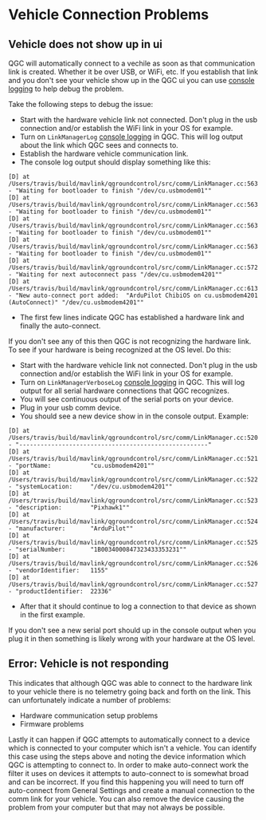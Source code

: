 # Vehicle Connection Problems

## Vehicle does not show up in ui
QGC will automatically connect to a vechile as soon as that communication link is created. Whether it be over USB, or WiFi, etc. If you establish that link and you don't see your vehicle show up in the QGC ui you can use [console logging](../SettingsView/console_logging.md) to help debug the problem.

Take the following steps to debug the issue:

* Start with the hardware vehicle link not connected. Don't plug in the usb connection and/or establish the WiFi link in your OS for example.
* Turn on `LinkManagerLog` [console logging](../SettingsView/console_logging.md) in QGC. This will log output about the link which QGC sees and connects to.
* Establish the hardware vehicle communication link.
* The console log output should display something like this:

```
[D] at /Users/travis/build/mavlink/qgroundcontrol/src/comm/LinkManager.cc:563 - "Waiting for bootloader to finish "/dev/cu.usbmodem01""
[D] at /Users/travis/build/mavlink/qgroundcontrol/src/comm/LinkManager.cc:563 - "Waiting for bootloader to finish "/dev/cu.usbmodem01""
[D] at /Users/travis/build/mavlink/qgroundcontrol/src/comm/LinkManager.cc:563 - "Waiting for bootloader to finish "/dev/cu.usbmodem01""
[D] at /Users/travis/build/mavlink/qgroundcontrol/src/comm/LinkManager.cc:563 - "Waiting for bootloader to finish "/dev/cu.usbmodem01""
[D] at /Users/travis/build/mavlink/qgroundcontrol/src/comm/LinkManager.cc:572 - "Waiting for next autoconnect pass "/dev/cu.usbmodem4201""
[D] at /Users/travis/build/mavlink/qgroundcontrol/src/comm/LinkManager.cc:613 - "New auto-connect port added:  "ArduPilot ChibiOS on cu.usbmodem4201 (AutoConnect)" "/dev/cu.usbmodem4201""
```
* The first few lines indicate QGC has established a hardware link and finally the auto-connect.

If you don't see any of this then QGC is not recognizing the hardware link. To see if your hardware is being recognized at the OS level. Do this:

* Start with the hardware vehicle link not connected. Don't plug in the usb connection and/or establish the WiFi link in your OS for example.
* Turn on `LinkManagerVerboseLog` [console logging](../SettingsView/console_logging.md) in QGC. This will log output for all serial hardware connections that QGC recognizes.
* You will see continuous output of the serial ports on your device.
* Plug in your usb comm device.
* You should see a new device show in in the console output. Example:

```
[D] at /Users/travis/build/mavlink/qgroundcontrol/src/comm/LinkManager.cc:520 - "-----------------------------------------------------"
[D] at /Users/travis/build/mavlink/qgroundcontrol/src/comm/LinkManager.cc:521 - "portName:           "cu.usbmodem4201""
[D] at /Users/travis/build/mavlink/qgroundcontrol/src/comm/LinkManager.cc:522 - "systemLocation:     "/dev/cu.usbmodem4201""
[D] at /Users/travis/build/mavlink/qgroundcontrol/src/comm/LinkManager.cc:523 - "description:        "Pixhawk1""
[D] at /Users/travis/build/mavlink/qgroundcontrol/src/comm/LinkManager.cc:524 - "manufacturer:       "ArduPilot""
[D] at /Users/travis/build/mavlink/qgroundcontrol/src/comm/LinkManager.cc:525 - "serialNumber:       "1B0034000847323433353231""
[D] at /Users/travis/build/mavlink/qgroundcontrol/src/comm/LinkManager.cc:526 - "vendorIdentifier:   1155"
[D] at /Users/travis/build/mavlink/qgroundcontrol/src/comm/LinkManager.cc:527 - "productIdentifier:  22336"
```

* After that it should continue to log a connection to that device as shown in the first example.

If you don't see a new serial port should up in the console output when you plug it in then something is likely wrong with your hardware at the OS level.

## Error: Vehicle is not responding

This indicates that although QGC was able to connect to the hardware link to your vehicle there is no telemetry going back and forth on the link. This can unfortunately indicate a number of problems:

* Hardware communication setup problems
* Firmware problems

Lastly it can happen if QGC attempts to automatically connect to a device which is connected to your computer which isn't a vehicle. You can identify this case using the steps above and noting the device information which QGC is attempting to connect to. In order to make auto-connect work the filter it uses on devices it attempts to auto-connect to is somewhat broad and can be incorrect. If you find this happening you will need to turn off auto-connect from General Settings and create a manual connection to the comm link for your vehicle. You can also remove the device causing the problem from your computer but that may not always be possible.